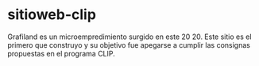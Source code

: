 # sitioweb-clip
Grafiland es un microempredimiento surgido en este 20 20.
Este sitio es el primero que construyo y su objetivo fue apegarse a cumplir las consignas propuestas en el programa CLIP.

